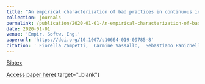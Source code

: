 ```yaml
---
title: "An empirical characterization of bad practices in continuous integration"
collection: journals
permalink: /publication/2020-01-01-An-empirical-characterization-of-bad-practices-in-continuous-integration
date: 2020-01-01
venue: 'Empir. Softw. Eng.'
paperurl: 'https://doi.org/10.1007/s10664-019-09785-8'
citation: ' Fiorella Zampetti,  Carmine Vassallo,  Sebastiano Panichella,  Gerardo Canfora,  Harald Gall,  Massimiliano Di Penta, &quot;An empirical characterization of bad practices in continuous integration.&quot; Empir. Softw. Eng., 2020.'
---
```

[Bibtex](https://dblp.org/rec/journals/ese/ZampettiVPCGP20.bib)

[Access paper here](https://doi.org/10.1007/s10664-019-09785-8){:target="_blank"}
